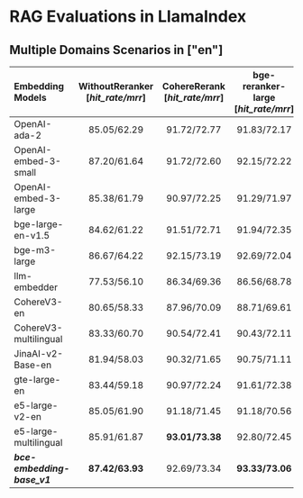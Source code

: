 <!--
 * @Description: 
 * @Author: shenlei
 * @Date: 2024-01-29 16:14:48
 * @LastEditTime: 2024-03-19 09:58:23
 * @LastEditors: shenlei
-->
# RAG Evaluations in LlamaIndex  

## Multiple Domains Scenarios in ["en"] 
| Embedding Models | WithoutReranker <br> [*hit_rate/mrr*] | CohereRerank <br> [*hit_rate/mrr*] | bge-reranker-large <br> [*hit_rate/mrr*] | bge-reranker-v2-m3 <br> [*hit_rate/mrr*] | ***bce-reranker-base_v1*** <br> [*hit_rate/mrr*] | 
|:-------------------------------|:--------:|:--------:|:--------:|:--------:|:--------:| 
| OpenAI-ada-2 | 85.05/62.29 | 91.72/72.77 | 91.83/72.17 | 89.57/70.33 | **92.90/77.17** |  
| OpenAI-embed-3-small | 87.20/61.64 | 91.72/72.60 | 92.15/72.22 | 90.65/70.63 | **92.80/76.46** |  
| OpenAI-embed-3-large | 85.38/61.79 | 90.97/72.25 | 91.29/71.97 | 89.89/70.71 | **91.72/76.37** |  
| bge-large-en-v1.5 | 84.62/61.22 | 91.51/72.71 | 91.94/72.35 | 89.35/70.80 | **92.47/76.61** |  
| bge-m3-large | 86.67/64.22 | 92.15/73.19 | 92.69/72.04 | 89.68/70.52 | **93.33/77.24** |  
| llm-embedder | 77.53/56.10 | 86.34/69.36 | 86.56/68.78 | **89.35/70.61** | **87.42/73.44** |  
| CohereV3-en | 80.65/58.33 | 87.96/70.09 | 88.71/69.61 | 86.56/68.63 | **89.03/74.06** |  
| CohereV3-multilingual | 83.33/60.70 | 90.54/72.41 | 90.43/72.11 | 88.60/70.34 | **90.97/76.26** |  
| JinaAI-v2-Base-en | 81.94/58.03 | 90.32/71.65 | 90.75/71.11 | 88.06/68.87 | **91.29/75.53** |  
| gte-large-en | 83.44/59.18 | 90.97/72.24 | 91.61/72.38 | 89.25/70.57 | **92.26/76.52** |  
| e5-large-v2-en | 85.05/61.90 | 91.18/71.45 | 91.18/70.56 | 89.68/69.59 | **92.37/75.81** |  
| e5-large-multilingual | 85.91/61.87 | **93.01/73.38** | 92.80/72.45 | 90.97/70.94 | **93.44/77.31** |  
| ***bce-embedding-base_v1*** | **87.42/63.93** | 92.69/73.34 | **93.33/73.06** | **91.08/71.31** | ***93.87/77.88*** |  
